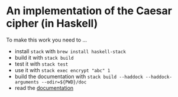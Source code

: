 # An implementation of the Caesar cipher (in Haskell)

To make this work you need to ...

* install `stack` with `brew install haskell-stack`
* build it with `stack build`
* test it with `stack test`
* use it with `stack exec encrypt "abc" 1`
* build the documentation with `stack build --haddock --haddock-arguments --odir=${PWD}/doc`
* read the [documentation](http://htmlpreview.github.io/?https://raw.githubusercontent.com/rolandtritsch/haskell-caesar/master/doc/doc/html/caesar/Caesar.html)
